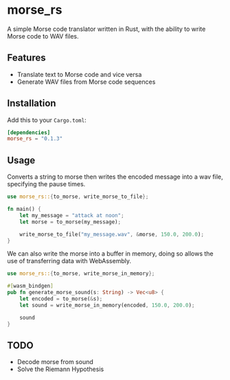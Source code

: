 # morse_rs

A simple Morse code translator written in Rust, with the ability to write Morse code to WAV files.

## Features

- Translate text to Morse code and vice versa
- Generate WAV files from Morse code sequences

## Installation

Add this to your `Cargo.toml`:

```toml
[dependencies]
morse_rs = "0.1.3"
```

## Usage

Converts a string to morse then writes the encoded message into a wav file, specifying the pause times.

```rust
use morse_rs::{to_morse, write_morse_to_file};

fn main() {
    let my_message = "attack at noon";
    let morse = to_morse(my_message);

    write_morse_to_file("my_message.wav", &morse, 150.0, 200.0);
}

```

We can also write the morse into a buffer in memory, doing so allows the use of transferring data with WebAssembly.

```rust
use morse_rs::{to_morse, write_morse_in_memory};

#[wasm_bindgen]
pub fn generate_morse_sound(s: String) -> Vec<u8> {
    let encoded = to_morse(&s);
    let sound = write_morse_in_memory(encoded, 150.0, 200.0);

    sound
}

```

## TODO
- Decode morse from sound
- Solve the Riemann Hypothesis

